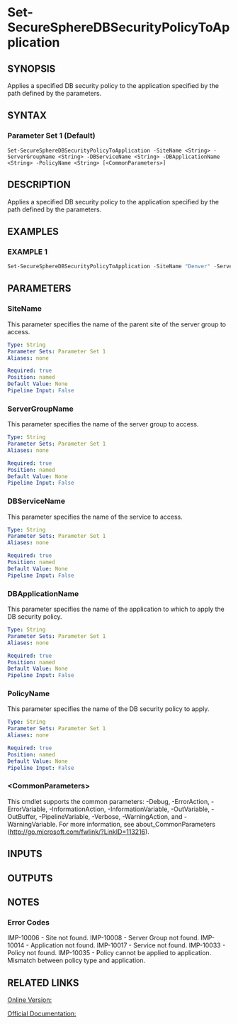﻿# Set-SecureSphereDBSecurityPolicyToApplication

## SYNOPSIS
Applies a specified DB security policy to the application specified by the path defined by the parameters.

## SYNTAX

### Parameter Set 1 (Default)
```
Set-SecureSphereDBSecurityPolicyToApplication -SiteName <String> -ServerGroupName <String> -DBServiceName <String> -DBApplicationName <String> -PolicyName <String> [<CommonParameters>]
```

## DESCRIPTION
Applies a specified DB security policy to the application specified by the path defined by the parameters.

## EXAMPLES

### EXAMPLE 1

```powershell
Set-SecureSphereDBSecurityPolicyToApplication -SiteName "Denver" -ServerGroupName "HR-Prod" -DBServiceName "Payroll-Oracle9" -DBApplicationName "Payroll" -PolicyName "SQL Profile Policy"
```

## PARAMETERS

### SiteName
This parameter specifies the name of the parent site of the server group to access.

```yaml
Type: String
Parameter Sets: Parameter Set 1
Aliases: none

Required: true
Position: named
Default Value: None
Pipeline Input: False
```

### ServerGroupName
This parameter specifies the name of the server group to access.

```yaml
Type: String
Parameter Sets: Parameter Set 1
Aliases: none

Required: true
Position: named
Default Value: None
Pipeline Input: False
```

### DBServiceName
This parameter specifies the name of the service to access.

```yaml
Type: String
Parameter Sets: Parameter Set 1
Aliases: none

Required: true
Position: named
Default Value: None
Pipeline Input: False
```

### DBApplicationName
This parameter specifies the name of the application to which to apply the DB security policy.

```yaml
Type: String
Parameter Sets: Parameter Set 1
Aliases: none

Required: true
Position: named
Default Value: None
Pipeline Input: False
```

### PolicyName
This parameter specifies the name of the DB security policy to apply.

```yaml
Type: String
Parameter Sets: Parameter Set 1
Aliases: none

Required: true
Position: named
Default Value: None
Pipeline Input: False
```

### \<CommonParameters\>
This cmdlet supports the common parameters: -Debug, -ErrorAction, -ErrorVariable, -InformationAction, -InformationVariable, -OutVariable, -OutBuffer, -PipelineVariable, -Verbose, -WarningAction, and -WarningVariable. For more information, see about_CommonParameters (http://go.microsoft.com/fwlink/?LinkID=113216).

## INPUTS

## OUTPUTS

## NOTES

### Error Codes
IMP-10006 - Site not found.
IMP-10008 - Server Group not found.
IMP-10014 - Application not found.
IMP-10017 - Service not found.
IMP-10033 - Policy not found.
IMP-10035 - Policy cannot be applied to application. Mismatch between policy type and application.

## RELATED LINKS

[Online Version:](https://github.com/akshinmustafayev/SecureSpherePS/tree/master/Documentation)

[Official Documentation:](https://docs.imperva.com/bundle/v13.6-api-reference-guide/page/61682.htm)



